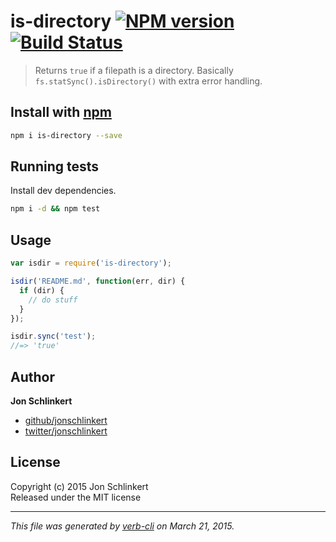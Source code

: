 # is-directory [![NPM version](https://badge.fury.io/js/is-directory.svg)](http://badge.fury.io/js/is-directory)  [![Build Status](https://travis-ci.org/jonschlinkert/is-directory.svg)](https://travis-ci.org/jonschlinkert/is-directory) 

> Returns `true` if a filepath is a directory. Basically `fs.statSync().isDirectory()` with extra error handling.

## Install with [npm](npmjs.org)

```bash
npm i is-directory --save
```

## Running tests
Install dev dependencies.

```bash
npm i -d && npm test
```

## Usage

```js
var isdir = require('is-directory');

isdir('README.md', function(err, dir) {
  if (dir) {
    // do stuff
  }
});

isdir.sync('test');
//=> 'true'
```

## Author

**Jon Schlinkert**
 
+ [github/jonschlinkert](https://github.com/jonschlinkert)
+ [twitter/jonschlinkert](http://twitter.com/jonschlinkert) 

## License
Copyright (c) 2015 Jon Schlinkert  
Released under the MIT license

***

_This file was generated by [verb-cli](https://github.com/assemble/verb-cli) on March 21, 2015._